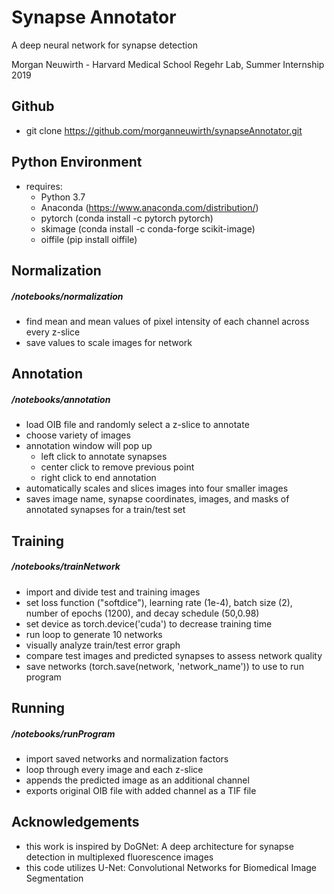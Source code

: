 # Synapse Annotator
A deep neural network for synapse detection

Morgan Neuwirth - Harvard Medical School Regehr Lab, Summer Internship 2019

## Github

- git clone https://github.com/morganneuwirth/synapseAnnotator.git


## Python Environment

- requires:
    - Python 3.7
    - Anaconda (https://www.anaconda.com/distribution/)
    - pytorch (conda install -c pytorch pytorch)
    - skimage (conda install -c conda-forge scikit-image)
    - oiffile (pip install oiffile)

## Normalization
##### /notebooks/normalization

- find mean and mean values of pixel intensity of each channel across every z-slice
- save values to scale images for network

## Annotation
##### /notebooks/annotation

- load OIB file and randomly select a z-slice to annotate
- choose variety of images
- annotation window will pop up
    - left click to annotate synapses
    - center click to remove previous point
    - right click to end annotation
- automatically scales and slices images into four smaller images
- saves image name, synapse coordinates, images, and masks of annotated synapses for a train/test set

## Training
##### /notebooks/trainNetwork

- import and divide test and training images
- set loss function ("softdice"), learning rate (1e-4), batch size (2), number of epochs (1200), and decay schedule (50,0.98)
- set device as torch.device('cuda') to decrease training time
- run loop to generate 10 networks
- visually analyze train/test error graph
- compare test images and predicted synapses to assess network quality
- save networks (torch.save(network, 'network_name')) to use to run program


## Running
##### /notebooks/runProgram

- import saved networks and normalization factors
- loop through every image and each z-slice
- appends the predicted image as an additional channel
- exports original OIB file with added channel as a TIF file

## Acknowledgements

- this work is inspired by DoGNet: A deep architecture for synapse detection in multiplexed fluorescence images
- this code utilizes U-Net: Convolutional Networks for Biomedical Image Segmentation
